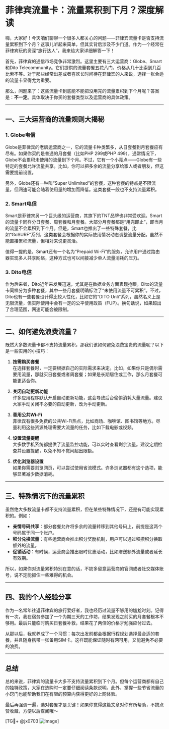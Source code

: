 # 菲律宾流量卡：流量累积到下月？深度解读

嗨，大家好！今天咱们聊聊一个很多人都关心的问题——菲律宾流量卡是否支持流量累积到下个月？这事儿听起来简单，但其实背后涉及不少门道。作为一个经常在菲律宾玩的资深“旅行达人”，我来给大家详细解答一下！

首先，菲律宾的通信市场竞争非常激烈。这里主要有三大运营商：Globe、Smart和Dito Telecommunity。它们提供的流量套餐五花八门，价格从几十比索到几百比索不等。对于那些经常出差或者喜欢长时间待在菲律宾的人来说，选择一张合适的流量卡显得尤为重要。

那么，问题来了：这些流量卡到底能不能把没用完的流量累积到下个月呢？答案是：**不一定**。具体取决于你买的套餐类型以及运营商的具体政策。

---

## 一、三大运营商的流量规则大揭秘

### 1. Globe电信
Globe是菲律宾的老牌运营商之一，它的流量卡种类繁多，从日套餐到月套餐应有尽有。如果你买的是普通的月套餐（比如PHP 299或PHP 499），通常情况下，Globe不会累积未使用的流量到下个月。不过，它有一个小亮点——Globe有一些特定的套餐允许流量共享。比如，你可以把多余的流量分享给家人或者朋友，但这需要提前设置。

另外，Globe还有一种叫“Super Unlimited”的套餐，这种套餐的特点是不限流量，但网速可能会随着使用量的增加而降低。这类套餐一般也不支持流量累积。

### 2. Smart电信
Smart是菲律宾另一个巨头级的运营商，其旗下的TNT品牌也非常受欢迎。Smart的流量卡同样分日套餐、周套餐和月套餐。大部分月套餐都是“用完即止”，即当月的流量不会累积到下个月。但是，Smart也推出了一些特殊套餐，比如“GoSURF”系列，这类套餐会根据你的实际使用情况动态调整流量分配。虽然不能直接累积流量，但相对来说更灵活。

值得一提的是，Smart还有一个名为“Prepaid Wi-Fi”的服务，允许用户通过路由器实现多人共享网络，这种方式也可以间接减少单人流量消耗的压力。

### 3. Dito电信
作为后来者，Dito近年来发展迅速，尤其是在数据业务方面表现抢眼。Dito的流量卡同样分为多种套餐，其中一些月套餐明确标注了“未使用流量不可累积”。不过，Dito也有一些套餐设计得比较人性化，比如它的“DITO Unli”系列，虽然名义上是无限流量，但实际使用中会有一定的公平使用政策（FUP）。换句话说，如果超出了合理范围，网速可能会被限制。

---

## 二、如何避免浪费流量？

既然大多数流量卡都不支持流量累积，那我们该如何避免浪费宝贵的流量呢？以下是一些实用的小技巧：

1. **按需购买套餐**  
   在选择套餐时，一定要根据自己的实际需求来决定。比如，如果你只是偶尔需要用流量，那就买日套餐或者周套餐；如果是长期居住或工作，那么月套餐可能更适合你。

2. **关闭自动更新功能**  
   许多应用程序默认开启自动更新功能，这会导致后台偷偷消耗大量流量。建议大家手动关闭不必要的自动更新，改为手动更新。

3. **善用公共Wi-Fi**  
   菲律宾有很多免费的公共Wi-Fi热点，比如商场、咖啡馆、图书馆等地方。尽量利用这些资源处理需要大流量的任务，比如下载电影或视频。

4. **设置流量提醒**  
   大多数手机系统都提供了流量监控功能，可以实时查看剩余流量。建议定期检查并设置提醒，以免不知不觉间超出限额。

5. **优化浏览器设置**  
   如果你需要浏览网页，可以尝试使用省流模式。许多浏览器都有这个选项，能够显著减少数据消耗。

---

## 三、特殊情况下的流量累积

虽然绝大多数流量卡都不支持流量累积，但在某些特殊情况下，还是有可能实现累积的。例如：

- **亲情号码共享**：部分套餐允许将多余的流量转移到其他号码上，前提是这两个号码属于同一个账户。
- **积分兑换流量**：有些运营商会推出积分奖励机制，用户可以通过积攒积分换取额外的流量。
- **促销活动**：有时候，运营商会推出限时优惠活动，比如赠送额外流量或者延长有效期。

所以，如果你对流量累积特别在意的话，不妨多留意运营商的官网或者社交媒体账号，说不定能抓住一些难得的机会。

---

## 四、我的个人经验分享

作为一名常年往返菲律宾的旅行爱好者，我也经历过流量不够用的尴尬时刻。记得有一次，我在宿务参加了一个为期三天的工作坊，结果发现之前买的月套餐根本不够用。最后只能临时购买日套餐补救，结果花了两倍的价格才勉强应付过去。

从那以后，我就养成了一个习惯：每次出发前都会根据行程规划选择最合适的套餐，并且随身携带一张备用SIM卡。这样既能保证随时有网可用，又能避免不必要的浪费。

---

## 总结

总的来说，菲律宾的流量卡大多不支持流量累积到下个月。但每个运营商都有自己的独特政策，大家在选购时一定要仔细阅读条款说明。此外，掌握一些节省流量的小窍门也能帮助我们在有限的预算内获得更好的上网体验。

最后再强调一遍，选对套餐才是关键！如果你觉得这篇文章对你有所帮助，不妨点赞收藏，方便以后查阅哦～

[TG💪+ @jx0703 ![Image](https://github.com/user-attachments/assets/dbca1d08-cadb-493c-b0ec-ad6f7a83f270)]